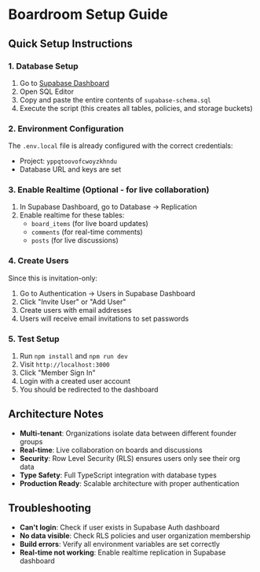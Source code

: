 # Boardroom Setup Guide

## Quick Setup Instructions

### 1. Database Setup
1. Go to [Supabase Dashboard](https://supabase.com/dashboard)
2. Open SQL Editor
3. Copy and paste the entire contents of `supabase-schema.sql`
4. Execute the script (this creates all tables, policies, and storage buckets)

### 2. Environment Configuration
The `.env.local` file is already configured with the correct credentials:
- Project: `yppqtoovofcwoyzkhndu`
- Database URL and keys are set

### 3. Enable Realtime (Optional - for live collaboration)
1. In Supabase Dashboard, go to Database → Replication
2. Enable realtime for these tables:
   - `board_items` (for live board updates)
   - `comments` (for real-time comments)
   - `posts` (for live discussions)

### 4. Create Users
Since this is invitation-only:
1. Go to Authentication → Users in Supabase Dashboard
2. Click "Invite User" or "Add User"
3. Create users with email addresses
4. Users will receive email invitations to set passwords

### 5. Test Setup
1. Run `npm install` and `npm run dev`
2. Visit `http://localhost:3000`
3. Click "Member Sign In"
4. Login with a created user account
5. You should be redirected to the dashboard

## Architecture Notes

- **Multi-tenant**: Organizations isolate data between different founder groups
- **Real-time**: Live collaboration on boards and discussions
- **Security**: Row Level Security (RLS) ensures users only see their org data
- **Type Safety**: Full TypeScript integration with database types
- **Production Ready**: Scalable architecture with proper authentication

## Troubleshooting

- **Can't login**: Check if user exists in Supabase Auth dashboard
- **No data visible**: Check RLS policies and user organization membership
- **Build errors**: Verify all environment variables are set correctly
- **Real-time not working**: Enable realtime replication in Supabase dashboard